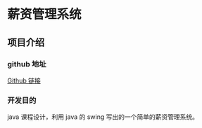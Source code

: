 # 薪资管理系统

## 项目介绍

### github 地址

[Github 链接](https://github.com/Encaik/Salary-management-system)

### 开发目的

java 课程设计，利用 java 的 swing 写出的一个简单的薪资管理系统。
